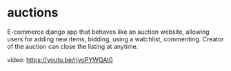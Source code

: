 # auctions

E-commerce django app that behaves like an auction website, allowing users for adding new items, bidding, using a watchlist, commenting. Creator of the auction can close the listing at anytime.

video: https://youtu.be/rjvoPYWQAt0
